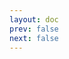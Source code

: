 ```yaml
---
layout: doc
prev: false
next: false
---
```


<CustomItemBox :item="{
  name: '蓝色染发剂',
  icon: '/wiki/item/dye_blue.png',
  type: '染色剂',
  description: '',
  params: {
    stack: 1,
    durability: -1 
  },
  obtain: {
    found: [],
    npc: [],
    shop: [],
    gardening: []
  }
}" />
